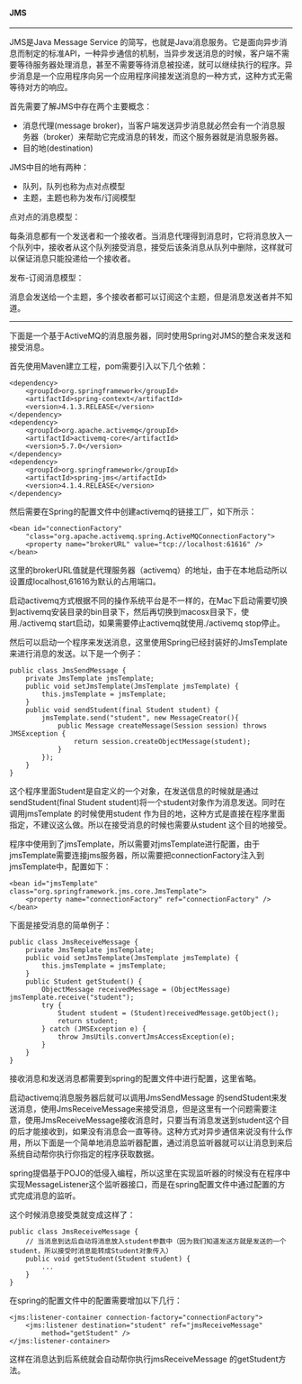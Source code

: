 #### JMS

---

JMS是Java Message Service 的简写，也就是Java消息服务。它是面向异步消息而制定的标准API，一种异步通信的机制，当异步发送消息的时候，客户端不需要等待服务器处理消息，甚至不需要等待消息被投递，就可以继续执行的程序。异步消息是一个应用程序向另一个应用程序间接发送消息的一种方式，这种方式无需等待对方的响应。

首先需要了解JMS中存在两个主要概念：

* 消息代理(message broker)，当客户端发送异步消息就必然会有一个消息服务器（broker）来帮助它完成消息的转发，而这个服务器就是消息服务器。
* 目的地(destination)

JMS中目的地有两种：

* 队列，队列也称为点对点模型
* 主题，主题也称为发布/订阅模型

点对点的消息模型：

每条消息都有一个发送者和一个接收者。当消息代理得到消息时，它将消息放入一个队列中，接收者从这个队列接受消息，接受后该条消息从队列中删除，这样就可以保证消息只能投递给一个接收者。

发布-订阅消息模型：

消息会发送给一个主题，多个接收者都可以订阅这个主题，但是消息发送者并不知道。

---

下面是一个基于ActiveMQ的消息服务器，同时使用Spring对JMS的整合来发送和接受消息。

首先使用Maven建立工程，pom需要引入以下几个依赖：
	
	<dependency>
		<groupId>org.springframework</groupId>
		<artifactId>spring-context</artifactId>
		<version>4.1.3.RELEASE</version>
	</dependency>
	<dependency>
		<groupId>org.apache.activemq</groupId>
		<artifactId>activemq-core</artifactId>
		<version>5.7.0</version>
	</dependency>
	<dependency>
		<groupId>org.springframework</groupId>
		<artifactId>spring-jms</artifactId>
		<version>4.1.4.RELEASE</version>
	</dependency>

然后需要在Spring的配置文件中创建activemq的链接工厂，如下所示：

	<bean id="connectionFactory" 
		"class="org.apache.activemq.spring.ActiveMQConnectionFactory">
		<property name="brokerURL" value="tcp://localhost:61616" />
	</bean>
	
这里的brokerURL值就是代理服务器（activemq）的地址，由于在本地启动所以设置成localhost,61616为默认的占用端口。

启动activemq方式根据不同的操作系统平台是不一样的，在Mac下启动需要切换到activemq安装目录的bin目录下，然后再切换到macosx目录下，使用./activemq start启动，如果需要停止activemq就使用./activemq stop停止。

然后可以启动一个程序来发送消息，这里使用Spring已经封装好的JmsTemplate来进行消息的发送。以下是一个例子：

	public class JmsSendMessage {
		private JmsTemplate jmsTemplate;
		public void setJmsTemplate(JmsTemplate jmsTemplate) {
			this.jmsTemplate = jmsTemplate;
		}
		public void sendStudent(final Student student) {
			jmsTemplate.send("student", new MessageCreator(){
				public Message createMessage(Session session) throws JMSException {
					return session.createObjectMessage(student);
				}
			});
		}
	}

这个程序里面Student是自定义的一个对象，在发送信息的时候就是通过sendStudent(final Student student)将一个student对象作为消息发送。同时在调用jmsTemplate 的时候使用student 作为目的地，这种方式是直接在程序里面指定，不建议这么做。所以在接受消息的时候也需要从student 这个目的地接受。

程序中使用到了jmsTemplate，所以需要对jmsTemplate进行配置，由于jmsTemplate需要连接jms服务器，所以需要把connectionFactory注入到jmsTemplate中，配置如下：

	<bean id="jmsTemplate" class="org.springframework.jms.core.JmsTemplate">
		<property name="connectionFactory" ref="connectionFactory" />
	</bean>

下面是接受消息的简单例子：

	public class JmsReceiveMessage {
		private JmsTemplate jmsTemplate;
		public void setJmsTemplate(JmsTemplate jmsTemplate) {
			this.jmsTemplate = jmsTemplate;
		}
		public Student getStudent() {
			ObjectMessage receivedMessage = (ObjectMessage) jmsTemplate.receive("student");
			try {
				Student student = (Student)receivedMessage.getObject();
				return student;
			} catch (JMSException e) {
				throw JmsUtils.convertJmsAccessException(e);
			}
		}
	}

接收消息和发送消息都需要到spring的配置文件中进行配置，这里省略。

启动activemq消息服务器后就可以调用JmsSendMessage 的sendStudent来发送消息，使用JmsReceiveMessage来接受消息，但是这里有一个问题需要注意，使用JmsReceiveMessage接收消息时，只要当有消息发送到student这个目的后才能接收到，如果没有消息会一直等待。这种方式对异步通信来说没有什么作用，所以下面是一个简单地消息监听器配置，通过消息监听器就可以让消息到来后系统自动帮你执行你指定的程序获取数据。

spring提倡基于POJO的低侵入编程，所以这里在实现监听器的时候没有在程序中实现MessageListener这个监听器接口，而是在spring配置文件中通过配置的方式完成消息的监听。

这个时候消息接受类就变成这样了：

	public class JmsReceiveMessage {
		// 当消息到达后自动将消息放入student参数中（因为我们知道发送方就是发送的一个student，所以接受时消息能转成Student对象传入）
		public void getStudent(Student student) {
			...
		}
	}

在spring的配置文件中的配置需要增加以下几行：

	<jms:listener-container connection-factory="connectionFactory">
		<jms:listener destination="student" ref="jmsReceiveMessage"
			method="getStudent" />
	</jms:listener-container>	

这样在消息达到后系统就会自动帮你执行jmsReceiveMessage 的getStudent方法。





















